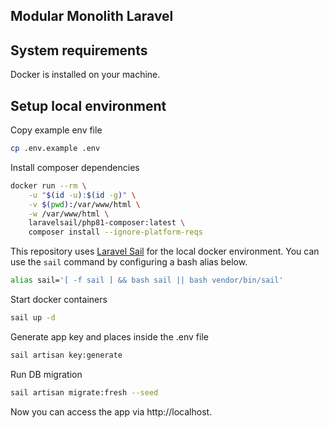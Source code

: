 ## Modular Monolith Laravel

## System requirements
Docker is installed on your machine.

## Setup local environment

Copy example env file
```sh
cp .env.example .env
```

Install composer dependencies
```sh
docker run --rm \
    -u "$(id -u):$(id -g)" \
    -v $(pwd):/var/www/html \
    -w /var/www/html \
    laravelsail/php81-composer:latest \
    composer install --ignore-platform-reqs
```

This repository uses [Laravel Sail](https://laravel.com/docs/8.x/sail) for the local docker environment. You can use the `sail` command by configuring a bash alias below.
```sh
alias sail='[ -f sail ] && bash sail || bash vendor/bin/sail'
```

Start docker containers
```sh
sail up -d
```

Generate app key and places inside the .env file
```sh
sail artisan key:generate
```

Run DB migration
```sh
sail artisan migrate:fresh --seed
```

Now you can access the app via http://localhost.
